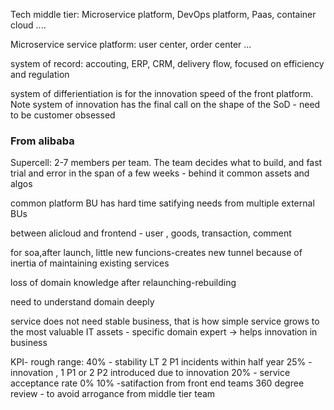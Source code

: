 Tech middle tier: Microservice platform, DevOps platform, Paas, container cloud ....

Microservice service platform: user center, order center ...

system of record: accouting, ERP, CRM, delivery flow, focused on efficiency and regulation

system of differientiation is for the innovation speed of the front platform. Note system of innovation has the final call on the shape of the SoD - need to be customer obsessed

### From alibaba
Supercell: 2-7 members per team. The team decides what to build, and fast trial and error in the span of a few weeks - behind it common assets and algos

common platform BU has hard time satifying needs from multiple external BUs

between alicloud and frontend - user , goods, transaction, comment

for soa,after launch, little new funcions-creates new tunnel because of inertia of maintaining existing services

loss of domain knowledge after relaunching-rebuilding

need to understand domain deeply

service does not need stable business, that is how simple service grows to the most valuable IT assets - specific domain expert -> helps innovation in business

KPI- rough range:
40% -  stability LT 2 P1 incidents within half year
25% - innovation , 1 P1 or 2 P2 introduced due to innovation
20% - service acceptance rate 0%
10% -satifaction from front end teams 360 degree review - to avoid arrogance from middle tier team




